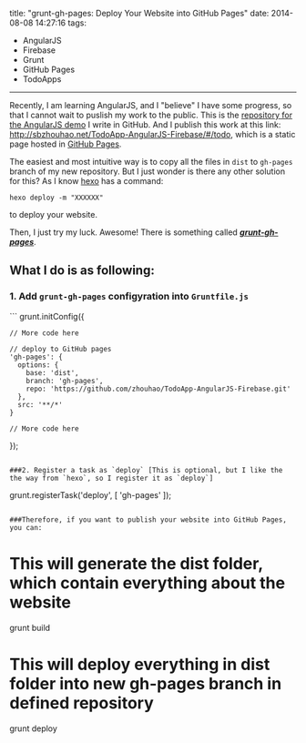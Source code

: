 title: "grunt-gh-pages: Deploy Your Website into GitHub Pages"
date: 2014-08-08 14:27:16
tags:
 - AngularJS
 - Firebase
 - Grunt
 - GitHub Pages
 - TodoApps
---
Recently, I am learning AngularJS, and I "believe" I have some progress, so that I cannot wait to puslish my work to the public.
This is the [repository for the AngularJS demo](https://github.com/webiseverything/AngularJS-Demo-Code) I write in GitHub. And I publish this work at this link: http://sbzhouhao.net/TodoApp-AngularJS-Firebase/#/todo, which is a static page hosted in [GitHub Pages](https://pages.github.com/).
<!-- more -->
The easiest and most intuitive way is to copy all the files in `dist` to `gh-pages` branch of my new repository. But I just wonder is there any other solution for this? As I know [hexo](http://hexo.io/) has a command: 
```
hexo deploy -m "XXXXXX"
```
to deploy your website.

Then, I just try my luck. Awesome! There is something called [***grunt-gh-pages***](https://github.com/tschaub/grunt-gh-pages).     

<h2>What I do is as following:</h2>  
<h3>1. Add <code>grunt-gh-pages</code> configyration into <code>Gruntfile.js</code></h3>
```
grunt.initConfig({

	// More code here

    // deploy to GitHub pages
    'gh-pages': {
      options: {
        base: 'dist',
        branch: 'gh-pages',
        repo: 'https://github.com/zhouhao/TodoApp-AngularJS-Firebase.git'
      },
      src: '**/*'
    }

    // More code here

});
```

###2. Register a task as `deploy` [This is optional, but I like the the way from `hexo`, so I register it as `deploy`]

```
grunt.registerTask('deploy', [
    'gh-pages'
]);
```

###Therefore, if you want to publish your website into GitHub Pages, you can:

```
# This will generate the dist folder, which contain everything about the website
grunt build
# This will deploy everything in dist folder into new gh-pages branch in defined repository
grunt deploy
```
